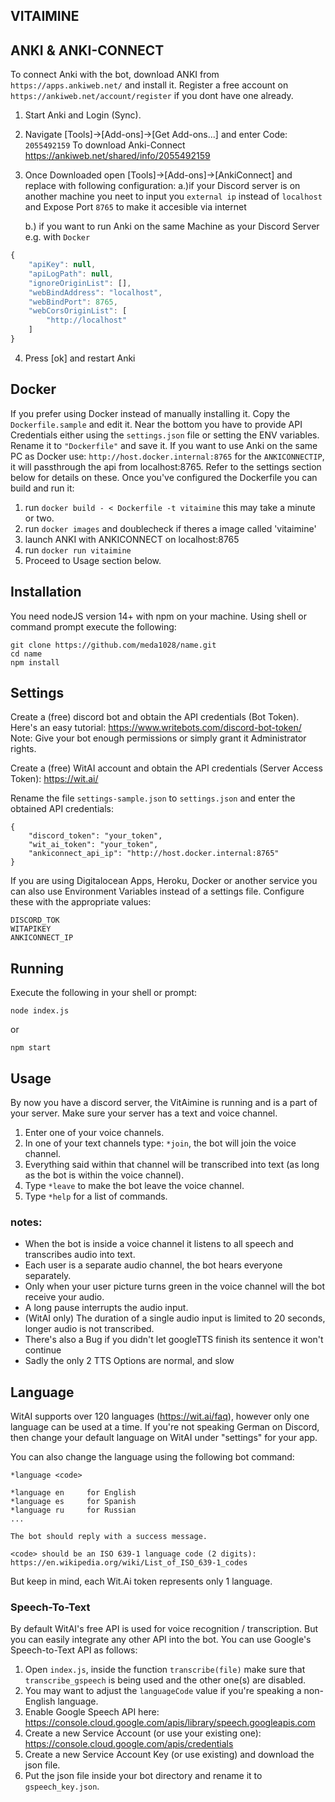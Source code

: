 ## VITAIMINE



## ANKI & ANKI-CONNECT
To connect Anki with the bot, download ANKI from `https://apps.ankiweb.net/` and install it.
Register a free account on `https://ankiweb.net/account/register` if you dont have one already.
1.  Start Anki and Login (Sync).
2.  Navigate [Tools]->[Add-ons]->[Get Add-ons...] and enter Code: `2055492159`
    To download Anki-Connect https://ankiweb.net/shared/info/2055492159
3.  Once Downloaded open [Tools]->[Add-ons]->[AnkiConnect] and replace with following configuration:
    a.)if your Discord server is on another machine you neet to input you `external ip` instead of `localhost`
       and Expose Port `8765` to make it accesible via internet
       
    b.) if you want to run Anki on the same Machine as your Discord Server e.g. with `Docker`
```js
{
    "apiKey": null,
    "apiLogPath": null,
    "ignoreOriginList": [],
    "webBindAddress": "localhost",
    "webBindPort": 8765,
    "webCorsOriginList": [
        "http://localhost"
    ]
}
```
4. Press [ok] and restart Anki
    

    

## Docker
If you prefer using Docker instead of manually installing it.
Copy the `Dockerfile.sample` and edit it.
Near the bottom you have to provide API Credentials either using the `settings.json` file or setting the ENV variables.
Rename it to `"Dockerfile"` and save it.
If you want to use Anki on the same PC as Docker use: `http://host.docker.internal:8765` for the `ANKICONNECTIP`, it will passthrough the api from localhost:8765.
Refer to the settings section below for details on these.
Once you've configured the Dockerfile you can build and run it:

1.  run `docker build - < Dockerfile -t vitaimine`  this may take a minute or two.
2.  run `docker images` and doublecheck if theres a image called 'vitaimine'
3.  launch ANKI with ANKICONNECT on localhost:8765
4.  run `docker run vitaimine`
5.  Proceed to Usage section below.

## Installation
You need nodeJS version 14+ with npm on your machine.
Using shell or command prompt execute the following:

```
git clone https://github.com/meda1028/name.git
cd name
npm install
```

## Settings
Create a (free) discord bot and obtain the API credentials (Bot Token). Here's an easy tutorial: https://www.writebots.com/discord-bot-token/ Note: Give your bot enough permissions or simply grant it Administrator rights.

Create a (free) WitAI account and obtain the API credentials (Server Access Token): https://wit.ai/

Rename the file `settings-sample.json` to `settings.json` and enter the obtained API credentials:
```
{
    "discord_token": "your_token",
    "wit_ai_token": "your_token",
    "ankiconnect_api_ip": "http://host.docker.internal:8765"
}
```

If you are using Digitalocean Apps, Heroku, Docker or another service you can also use Environment Variables instead of a settings file. 
Configure these with the appropriate values:
```
DISCORD_TOK
WITAPIKEY
ANKICONNECT_IP
```

## Running

Execute the following in your shell or prompt:
```
node index.js
```
or
```
npm start
```


## Usage

By now you have a discord server, the VitAimine is running and is a part of your server. Make sure your server has a text and voice channel.

1. Enter one of your voice channels.
2. In one of your text channels type: `*join`, the bot will join the voice channel.
3. Everything said within that channel will be transcribed into text (as long as the bot is within the voice channel).
4. Type `*leave` to make the bot leave the voice channel.
5. Type `*help` for a list of commands.

### notes:
- When the bot is inside a voice channel it listens to all speech and transcribes audio into text.
- Each user is a separate audio channel, the bot hears everyone separately.
- Only when your user picture turns green in the voice channel will the bot receive your audio.
- A long pause interrupts the audio input.
- (WitAI only) The duration of a single audio input is limited to 20 seconds, longer audio is not transcribed.
- There's also a Bug if you didn't let googleTTS finish its sentence it won't continue
- Sadly the only 2 TTS Options are normal, and slow

## Language
WitAI supports over 120 languages (https://wit.ai/faq), however only one language can be used at a time.
If you're not speaking German on Discord, then change your default language on WitAI under "settings" for your app.

You can also change the language using the following bot command:

```
*language <code>

*language en     for English
*language es     for Spanish
*language ru     for Russian
...

The bot should reply with a success message.

<code> should be an ISO 639-1 language code (2 digits):
https://en.wikipedia.org/wiki/List_of_ISO_639-1_codes
```
But keep in mind, each Wit.Ai token represents only 1 language.



### Speech-To-Text

By default WitAI's free API is used for voice recognition / transcription. But you can easily integrate any other API into the bot. You can use Google's Speech-to-Text API as follows:

1. Open `index.js`, inside the function `transcribe(file)` make sure that `transcribe_gspeech` is being used and the other one(s) are disabled.
2. You may want to adjust the `languageCode` value if you're speaking a non-English language.
3. Enable Google Speech API here: https://console.cloud.google.com/apis/library/speech.googleapis.com
4. Create a new Service Account (or use your existing one): https://console.cloud.google.com/apis/credentials
5. Create a new Service Account Key (or use existing) and download the json file.
6. Put the json file inside your bot directory and rename it to `gspeech_key.json`.
